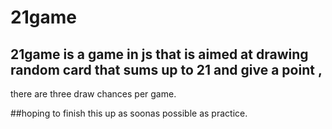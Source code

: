 # 21game

## 21game is a game in js that is aimed at drawing random card that sums up to 21 and give a point ,
there are three draw chances per game.

##hoping to finish this up as soonas possible as practice.
